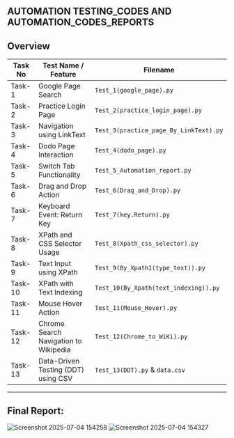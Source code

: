 ## AUTOMATION TESTING_CODES AND AUTOMATION_CODES_REPORTS
## Overview

| Task No | Test Name / Feature                                | Filename                              |
|---------|----------------------------------------------------|----------------------------------------|
| Task-1  | Google Page Search                                  | `Test_1(google_page).py`               |
| Task-2  | Practice Login Page                                 | `Test_2(practice_login_page).py`       |
| Task-3  | Navigation using LinkText                           | `Test_3(practice_page_By_LinkText).py` |
| Task-4  | Dodo Page Interaction                               | `Test_4(dodo_page).py`                 |
| Task-5  | Switch Tab Functionality                            | `Test_5_Automation_report.py`          |
| Task-6  | Drag and Drop Action                                | `Test_6(Drag_and_Drop).py`             |
| Task-7  | Keyboard Event: Return Key                          | `Test_7(key.Return).py`                |
| Task-8  | XPath and CSS Selector Usage                        | `Test_8(Xpath_css_selector).py`        |
| Task-9  | Text Input using XPath                              | `Test_9(By_Xpath1(type_text)).py`      |
| Task-10 | XPath with Text Indexing                            | `Test_10(By_Xpath(text_indexing)).py`  |
| Task-11 | Mouse Hover Action                                  | `Test_11(Mouse_Hover).py`              |
| Task-12 | Chrome Search Navigation to Wikipedia               | `Test_12(Chrome_to_WiKi).py`           |
| Task-13 | Data-Driven Testing (DDT) using CSV                 | `Test_13(DDT).py` & `data.csv`         |
----------------------------------------------------------------------------------------------------------

## Final Report:
![Screenshot 2025-07-04 154258](https://github.com/user-attachments/assets/f2b78a82-453d-4709-a892-763182aacdeb)
![Screenshot 2025-07-04 154327](https://github.com/user-attachments/assets/dc61543f-67c7-48c1-b5f0-544a4f0f4271)
